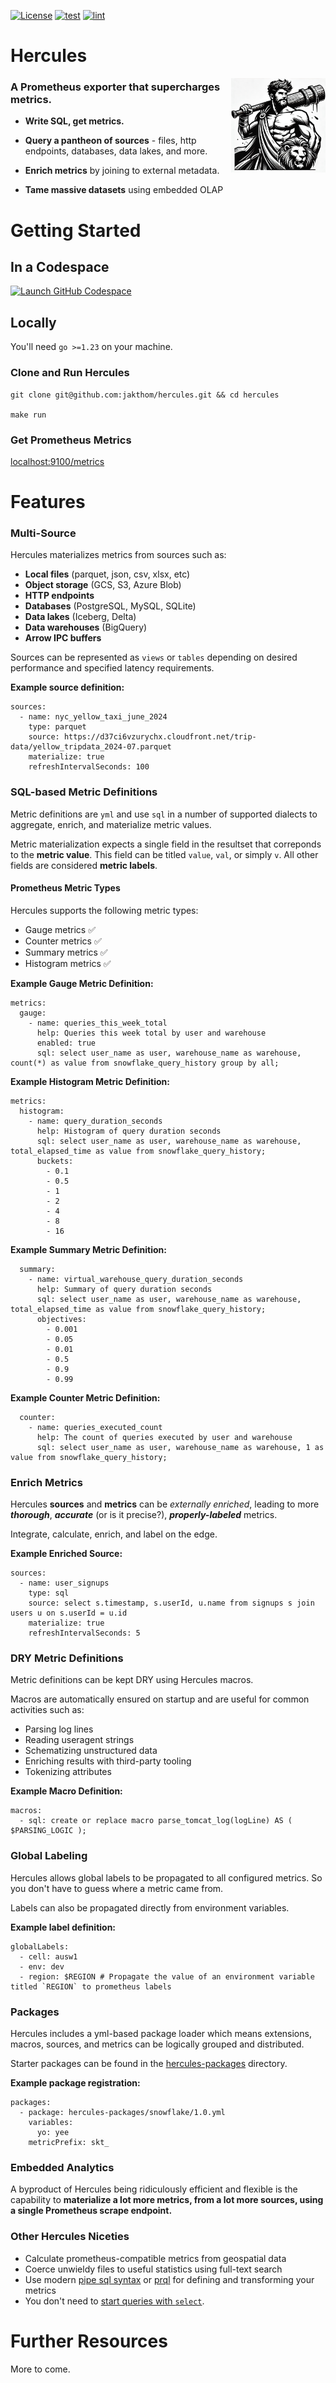 [![License](https://img.shields.io/badge/License-MIT-blue.svg)](https://opensource.org/licenses/MIT)
[![test](https://github.com/jakthom/hercules/actions/workflows/test.yml/badge.svg)](https://github.com/jakthom/hercules/actions/workflows/test.yml)
[![lint](https://github.com/jakthom/hercules/actions/workflows/lint.yml/badge.svg)](https://github.com/jakthom/hercules/actions/workflows/lint.yml)


# Hercules


<img src="assets/heracles.png" width="30%" align="right"/>


### A Prometheus exporter that supercharges metrics.


* **Write SQL, get metrics.**

* **Query a pantheon of sources** - files, http endpoints, databases, data lakes, and more.

* **Enrich metrics** by joining to external metadata.

* **Tame massive datasets** using embedded OLAP


# Getting Started

## In a Codespace

[![Launch GitHub Codespace](https://github.com/codespaces/badge.svg)](https://github.com/codespaces/new?hide_repo_select=true&ref=main&repo=873715049)


## Locally

You'll need `go >=1.23` on your machine.

### Clone and Run Hercules

```
git clone git@github.com:jakthom/hercules.git && cd hercules

make run
```

### Get Prometheus Metrics

[localhost:9100/metrics](http://localhost:9100/metrics)


# Features

### Multi-Source

Hercules materializes metrics from sources such as:
- **Local files** (parquet, json, csv, xlsx, etc)
- **Object storage** (GCS, S3, Azure Blob)
- **HTTP endpoints**
- **Databases** (PostgreSQL, MySQL, SQLite)
- **Data lakes** (Iceberg, Delta)
- **Data warehouses** (BigQuery)
- **Arrow IPC buffers**


Sources can be represented as `views` or `tables` depending on desired performance and specified latency requirements.

**Example source definition:**

```
sources:
  - name: nyc_yellow_taxi_june_2024
    type: parquet
    source: https://d37ci6vzurychx.cloudfront.net/trip-data/yellow_tripdata_2024-07.parquet
    materialize: true
    refreshIntervalSeconds: 100
```

### SQL-based Metric Definitions

Metric definitions are `yml` and use `sql` in a number of supported dialects to aggregate, enrich, and materialize metric values.

Metric materialization expects a single field in the resultset that correponds to the **metric value**. This field can be titled `value`, `val`, or simply `v`. All other fields are considered **metric labels**.

#### Prometheus Metric Types

Hercules supports the following metric types:

- Gauge metrics ✅
- Counter metrics ✅
- Summary metrics ✅
- Histogram metrics ✅


**Example Gauge Metric Definition:**

```
metrics:
  gauge:
    - name: queries_this_week_total
      help: Queries this week total by user and warehouse
      enabled: true
      sql: select user_name as user, warehouse_name as warehouse, count(*) as value from snowflake_query_history group by all;
```


**Example Histogram Metric Definition:**
```
metrics:
  histogram:
    - name: query_duration_seconds
      help: Histogram of query duration seconds
      sql: select user_name as user, warehouse_name as warehouse, total_elapsed_time as value from snowflake_query_history;
      buckets:
        - 0.1
        - 0.5
        - 1
        - 2
        - 4
        - 8
        - 16
```


**Example Summary Metric Definition:**
```
  summary:
    - name: virtual_warehouse_query_duration_seconds
      help: Summary of query duration seconds
      sql: select user_name as user, warehouse_name as warehouse, total_elapsed_time as value from snowflake_query_history;
      objectives:
        - 0.001
        - 0.05
        - 0.01
        - 0.5
        - 0.9
        - 0.99

```


**Example Counter Metric Definition:**
```
  counter:
    - name: queries_executed_count
      help: The count of queries executed by user and warehouse
      sql: select user_name as user, warehouse_name as warehouse, 1 as value from snowflake_query_history;
```


### Enrich Metrics

Hercules **sources** and **metrics** can be *externally enriched*, leading to more ***thorough***, ***accurate*** (or is it precise?), ***properly-labeled*** metrics.

Integrate, calculate, enrich, and label on the edge.

**Example Enriched Source:**

```
sources:
  - name: user_signups
    type: sql
    source: select s.timestamp, s.userId, u.name from signups s join users u on s.userId = u.id
    materialize: true
    refreshIntervalSeconds: 5
```


### DRY Metric Definitions

Metric definitions can be kept DRY using Hercules macros.

Macros are automatically ensured on startup and are useful for common activities such as:

- Parsing log lines
- Reading useragent strings
- Schematizing unstructured data
- Enriching results with third-party tooling
- Tokenizing attributes


**Example Macro Definition:**

```
macros:
  - sql: create or replace macro parse_tomcat_log(logLine) AS ( $PARSING_LOGIC );
```


### Global Labeling

Hercules allows global labels to be propagated to all configured metrics. So you don't have to guess where a metric came from.

Labels can also be propagated directly from environment variables.

**Example label definition:**
```
globalLabels:
  - cell: ausw1
  - env: dev
  - region: $REGION # Propagate the value of an environment variable titled `REGION` to prometheus labels
```

### Packages

Hercules includes a yml-based package loader which means extensions, macros, sources, and metrics can be logically grouped and distributed.

Starter packages can be found in the [hercules-packages](/hercules-packages/) directory.

**Example package registration:**

```
packages:
  - package: hercules-packages/snowflake/1.0.yml
    variables:
      yo: yee
    metricPrefix: skt_
```


### Embedded Analytics

A byproduct of Hercules being ridiculously efficient and flexible is the capability to **materialize a lot more metrics, from a lot more sources, using a single Prometheus scrape endpoint.**


### Other Hercules Niceties

- Calculate prometheus-compatible metrics from geospatial data
- Coerce unwieldy files to useful statistics using full-text search
- Use modern [pipe sql syntax](https://research.google/pubs/sql-has-problems-we-can-fix-them-pipe-syntax-in-sql/) or [prql](https://prql-lang.org/) for defining and transforming your metrics
- You don't need to [start queries with `select`](https://jvns.ca/blog/2019/10/03/sql-queries-don-t-start-with-select/).


# Further Resources

More to come.
